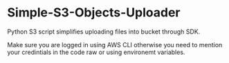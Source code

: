 # Simple-S3-Objects-Uploader
Python S3 script simplifies uploading files into bucket through SDK.


Make sure you are logged in using AWS CLI otherwise you need to mention your credintials in the code raw or using environemt variables.
